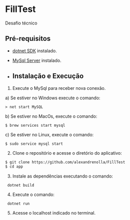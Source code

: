 # FillTest
 Desafio técnico

## Pré-requisitos

- [dotnet SDK](https://learn.microsoft.com/pt-br/dotnet/core/tools/) instalado.
- [MySql Server](https://www.mysql.com/downloads/) instalado.

- ## Instalação e Execução

1. Execute o MySql para receber nova conexão.

  a) Se estiver no Windows execute o comando:
  ```
  > net start MySQL
  ```
  b) Se estiver no MacOs, execute o comando:
  ```
  $ brew services start mysql
  ```
  c) Se estiver no Linux, execute o comando:
  ```
  $ sudo service mysql start
  ```

2. Clone o repositório e acesse o diretório do aplicativo:

```bash
$ git clone https://github.com/alexandrenolla/FillTest
$ cd app
```

3. Instale as dependências executando o comando:

```
 dotnet build
```

4. Execute o comando:

```
 dotnet run
```

5. Acesse o localhost indicado no terminal.
